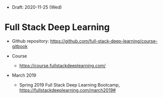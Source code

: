 * Draft: 2020-11-25 (Wed)

# Full Stack Deep Learning



* Github repository: https://github.com/full-stack-deep-learning/course-gitbook

* Course
  * https://course.fullstackdeeplearning.com/

* March 2019
  * Spring 2019 Full Stack Deep Learning Bootcamp, https://fullstackdeeplearning.com/march2019#